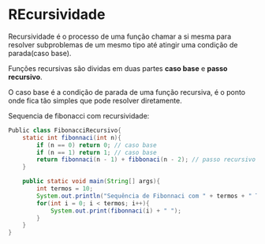 # REcursividade

Recursividade é o processo de uma função chamar a si mesma para resolver subproblemas de um mesmo tipo até atingir uma condição de parada(caso base).

Funções recursivas são dividas em duas partes **caso base** e **passo recursivo**.

O caso base é a condição de parada de uma função recursiva, é o ponto onde fica tão simples que pode resolver diretamente.

Sequencia de fibonacci com recursividade:
```java
Public class FibonacciRecursivo{
    static int fibonnaci(int n){
        if (n == 0) return 0; // caso base
        if (n == 1) return 1; // caso base
        return fibonnaci(n - 1) + fibbonaci(n - 2); // passo recursivo
    }

    public static void main(String[] args){
        int termos = 10;
        System.out.println("Sequência de Fibonnaci com " + termos + " Termos:");
        for(int i = 0; i < termos; i++){
            System.out.print(fibonnaci(i) + " ");
        }
    }
}
```